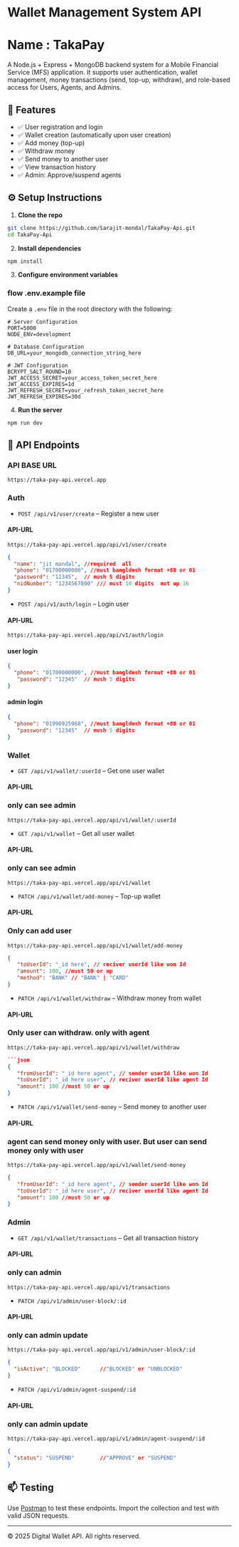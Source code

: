 # Wallet Management System API
# Name : TakaPay
A Node.js + Express + MongoDB backend system for a Mobile Financial Service (MFS) application. It supports user authentication, wallet management, money transactions (send, top-up, withdraw), and role-based access for Users, Agents, and Admins.


## 🚀 Features

- ✅ User registration and login
- ✅ Wallet creation (automatically upon user creation)
- ✅ Add money (top-up)
- ✅ Withdraw money
- ✅ Send money to another user
- ✅ View transaction history
- ✅ Admin: Approve/suspend agents

## ⚙️ Setup Instructions

1. **Clone the repo**
```bash
git clone https://github.com/Sarajit-mondal/TakaPay-Api.git
cd TakaPay-Api
```

2. **Install dependencies**
```bash
npm install
```

3. **Configure environment variables**
### flow .env.example file
Create a `.env` file in the root directory with the following:

```
# Server Configuration
PORT=5000
NODE_ENV=development

# Database Configuration
DB_URL=your_mongodb_connection_string_here

# JWT Configuration
BCRYPT_SALT_ROUND=10
JWT_ACCESS_SECRET=your_access_token_secret_here
JWT_ACCESS_EXPIRES=1d
JWT_REFRESH_SECRET=your_refresh_token_secret_here
JWT_REFRESH_EXPIRES=30d
```

4. **Run the server**
```bash
npm run dev
```

## 📮 API Endpoints

### API BASE URL 
```
https://taka-pay-api.vercel.app
```

### Auth

- `POST /api/v1/user/create` – Register a new user
#### API-URL
```
https://taka-pay-api.vercel.app/api/v1/user/create
```
```json
{
  "name": "jit mandal", //required  all 
  "phone": "01700000000", //must bangldesh format +88 or 01
  "password": "12345",  // mush 5 digits
  "nidNumber": "1234567890" /// must 10 digits  not up 16
}
```

- `POST /api/v1/auth/login` – Login user
#### API-URL
```
https://taka-pay-api.vercel.app/api/v1/auth/login
```

#### user login
```json
{
  "phone": "01700000000", //must bangldesh format +88 or 01
   "password": "12345"  // mush 5 digits
}
```
#### admin login
```json
{
  "phone": "01990925968", //must bangldesh format +88 or 01
   "password": "12345"  // mush 5 digits
}
```

### Wallet
- `GET /api/v1/wallet/:userId` – Get one user wallet
#### API-URL
### only can see admin
```
https://taka-pay-api.vercel.app/api/v1/wallet/:userId
```
- `GET /api/v1/wallet` – Get  all user wallet
#### API-URL
### only can see admin
```
https://taka-pay-api.vercel.app/api/v1/wallet
```


- `PATCH /api/v1/wallet/add-money` – Top-up wallet
#### API-URL
### Only can add user
```
https://taka-pay-api.vercel.app/api/v1/wallet/add-money
```
```json
{
   "toUserId": "_id here", // reciver userId like won Id
   "amount": 100, //must 50 or up
   "method": "BANK" // "BANK" | "CARD"
}
```

- `PATCH /api/v1/wallet/withdraw` – Withdraw money from wallet

#### API-URL
### Only user can withdraw. only with agent
```
https://taka-pay-api.vercel.app/api/v1/wallet/withdraw
```
```json
```json
{
   "fromUserId": "_id here agent", // sender userId like won Id
   "toUserId": "_id here user", // reciver userId like agent Id
   "amount": 100 //must 50 or up
}
```

- `PATCH /api/v1/wallet/send-money` – Send money to another user

#### API-URL
### agent can send money only with user. But user can send money only with user
```
https://taka-pay-api.vercel.app/api/v1/wallet/send-money
```

```json
{
   "fromUserId": "_id here agent", // sender userId like won Id
   "toUserId": "_id here user", // reciver userId like agent Id
   "amount": 100 //must 50 or up
}
```
### Admin
- `GET /api/v1/wallet/transactions` – Get all transaction history 
#### API-URL
### only can admin
```
https://taka-pay-api.vercel.app/api/v1/transactions
```

- `PATCH /api/v1/admin/user-block/:id`
#### API-URL
### only can admin update 
```
https://taka-pay-api.vercel.app/api/v1/admin/user-block/:id
```

```json
{
  "isActive": "BLOCKED"      //"BLOCKED" or "UNBLOCKED"
}

```


- `PATCH /api/v1/admin/agent-suspend/:id`
#### API-URL
### only can admin update 
```
https://taka-pay-api.vercel.app/api/v1/admin/agent-suspend/:id
```

```json
{
  "status": "SUSPEND"        //"APPROVE" or "SUSPEND"
}

```

## 📫 Testing

Use [Postman](https://www.postman.com/) to test these endpoints. Import the collection and test with valid JSON requests.

---

© 2025 Digital Wallet API. All rights reserved.
